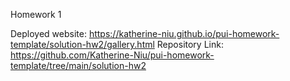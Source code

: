 Homework 1 

Deployed website: https://katherine-niu.github.io/pui-homework-template/solution-hw2/gallery.html
Repository Link: https://github.com/Katherine-Niu/pui-homework-template/tree/main/solution-hw2 
